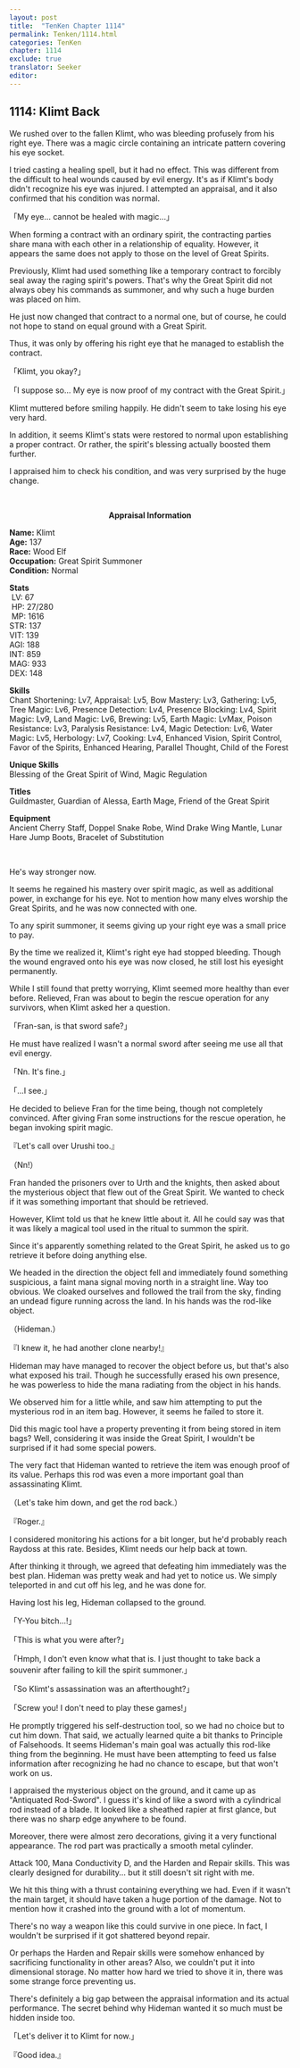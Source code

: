 ```yaml
---
layout: post
title:  "TenKen Chapter 1114"
permalink: Tenken/1114.html
categories: TenKen
chapter: 1114
exclude: true
translator: Seeker
editor: 
---
```

<h2>1114: Klimt Back</h2>

We rushed over to the fallen Klimt, who was bleeding profusely from his right eye. There was a magic circle containing an intricate pattern covering his eye socket.

I tried casting a healing spell, but it had no effect. This was different from the difficult to heal wounds caused by evil energy. It's as if Klimt's body didn't recognize his eye was injured. I attempted an appraisal, and it also confirmed that his condition was normal.

「My eye... cannot be healed with magic...」

When forming a contract with an ordinary spirit, the contracting parties share mana with each other in a relationship of equality. However, it appears the same does not apply to those on the level of Great Spirits.

Previously, Klimt had used something like a temporary contract to forcibly seal away the raging spirit's powers. That's why the Great Spirit did not always obey his commands as summoner, and why such a huge burden was placed on him.

He just now changed that contract to a normal one, but of course, he could not hope to stand on equal ground with a Great Spirit.

Thus, it was only by offering his right eye that he managed to establish the contract.

「Klimt, you okay?」

「I suppose so... My eye is now proof of my contract with the Great Spirit.」

Klimt muttered before smiling happily. He didn't seem to take losing his eye very hard.

In addition, it seems Klimt's stats were restored to normal upon establishing a proper contract. Or rather, the spirit's blessing actually boosted them further.

I appraised him to check his condition, and was very surprised by the huge change.

<br>

<div class="appraisal" markdown="1">
<p style="text-align: center;"><strong>Appraisal Information</strong></p>

**Name:** Klimt<br/>
**Age:** 137<br/>
**Race:** Wood Elf<br/>
**Occupation:** Great Spirit Summoner<br/>
**Condition:** Normal<br/>

<p>
<strong>Stats</strong><br/>
&#160;LV: 67<br/>
&#160;HP: 27/280<br/>
&#160;MP: 1616<br/>
STR: 137<br/>
VIT: 139<br/>
AGI: 188<br/>
INT: 859<br/>
MAG: 933<br/>
DEX: 148<br/>
</p>

**Skills**<br/>
Chant Shortening: Lv7, Appraisal: Lv5, Bow Mastery: Lv3, Gathering: Lv5, Tree Magic: Lv6, Presence Detection: Lv4, Presence Blocking: Lv4, Spirit Magic: Lv9, Land Magic: Lv6, Brewing: Lv5, Earth Magic: LvMax, Poison Resistance: Lv3, Paralysis Resistance: Lv4, Magic Detection: Lv6, Water Magic: Lv5, Herbology: Lv7, Cooking: Lv4, Enhanced Vision, Spirit Control, Favor of the Spirits, Enhanced Hearing, Parallel Thought, Child of the Forest

**Unique Skills**<br/>
Blessing of the Great Spirit of Wind, Magic Regulation

**Titles**<br/>
Guildmaster, Guardian of Alessa, Earth Mage, Friend of the Great Spirit

**Equipment**<br/>
Ancient Cherry Staff, Doppel Snake Robe, Wind Drake Wing Mantle, Lunar Hare Jump Boots, Bracelet of Substitution

</div><br/>

He's way stronger now.

It seems he regained his mastery over spirit magic, as well as additional power, in exchange for his eye. Not to mention how many elves worship the Great Spirits, and he was now connected with one.

To any spirit summoner, it seems giving up your right eye was a small price to pay.

By the time we realized it, Klimt's right eye had stopped bleeding. Though the wound engraved onto his eye was now closed, he still lost his eyesight permanently.

While I still found that pretty worrying, Klimt seemed more healthy than ever before. Relieved, Fran was about to begin the rescue operation for any survivors, when Klimt asked her a question.

「Fran-san, is that sword safe?」

He must have realized I wasn't a normal sword after seeing me use all that evil energy.

「Nn. It's fine.」

「...I see.」

He decided to believe Fran for the time being, though not completely convinced. After giving Fran some instructions for the rescue operation, he began invoking spirit magic.

『Let's call over Urushi too.』

（Nn!）

Fran handed the prisoners over to Urth and the knights, then asked about the mysterious object that flew out of the Great Spirit. We wanted to check if it was something important that should be retrieved.

However, Klimt told us that he knew little about it. All he could say was that it was likely a magical tool used in the ritual to summon the spirit.

Since it's apparently something related to the Great Spirit, he asked us to go retrieve it before doing anything else.

We headed in the direction the object fell and immediately found something suspicious, a faint mana signal moving north in a straight line. Way too obvious. We cloaked ourselves and followed the trail from the sky, finding an undead figure running across the land. In his hands was the rod-like object.

（Hideman.）

『I knew it, he had another clone nearby!』

Hideman may have managed to recover the object before us, but that's also what exposed his trail. Though he successfully erased his own presence, he was powerless to hide the mana radiating from the object in his hands.

We observed him for a little while, and saw him attempting to put the mysterious rod in an item bag. However, it seems he failed to store it.

Did this magic tool have a property preventing it from being stored in item bags? Well, considering it was inside the Great Spirit, I wouldn't be surprised if it had some special powers.

The very fact that Hideman wanted to retrieve the item was enough proof of its value. Perhaps this rod was even a more important goal than assassinating Klimt.

（Let's take him down, and get the rod back.）

『Roger.』

I considered monitoring his actions for a bit longer, but he'd probably reach Raydoss at this rate. Besides, Klimt needs our help back at town.

After thinking it through, we agreed that defeating him immediately was the best plan. Hideman was pretty weak and had yet to notice us. We simply teleported in and cut off his leg, and he was done for.

Having lost his leg, Hideman collapsed to the ground.

「Y-You bitch...!」

「This is what you were after?」

「Hmph, I don't even know what that is. I just thought to take back a souvenir after failing to kill the spirit summoner.」

「So Klimt's assassination was an afterthought?」

「Screw you! I don't need to play these games!」

He promptly triggered his self-destruction tool, so we had no choice but to cut him down. That said, we actually learned quite a bit thanks to Principle of Falsehoods. It seems Hideman's main goal was actually this rod-like thing from the beginning. He must have been attempting to feed us false information after recognizing he had no chance to escape, but that won't work on us.

I appraised the mysterious object on the ground, and it came up as "Antiquated Rod-Sword". I guess it's kind of like a sword with a cylindrical rod instead of a blade. It looked like a sheathed rapier at first glance, but there was no sharp edge anywhere to be found.

Moreover, there were almost zero decorations, giving it a very functional appearance. The rod part was practically a smooth metal cylinder.

Attack 100, Mana Conductivity D, and the Harden and Repair skills. This was clearly designed for durability... but it still doesn't sit right with me.

We hit this thing with a thrust containing everything we had. Even if it wasn't the main target, it should have taken a huge portion of the damage. Not to mention how it crashed into the ground with a lot of momentum.

There's no way a weapon like this could survive in one piece. In fact, I wouldn't be surprised if it got shattered beyond repair.

Or perhaps the Harden and Repair skills were somehow enhanced by sacrificing functionality in other areas? Also, we couldn't put it into dimensional storage. No matter how hard we tried to shove it in, there was some strange force preventing us.

There's definitely a big gap between the appraisal information and its actual performance. The secret behind why Hideman wanted it so much must be hidden inside too.

「Let's deliver it to Klimt for now.」

『Good idea.』





